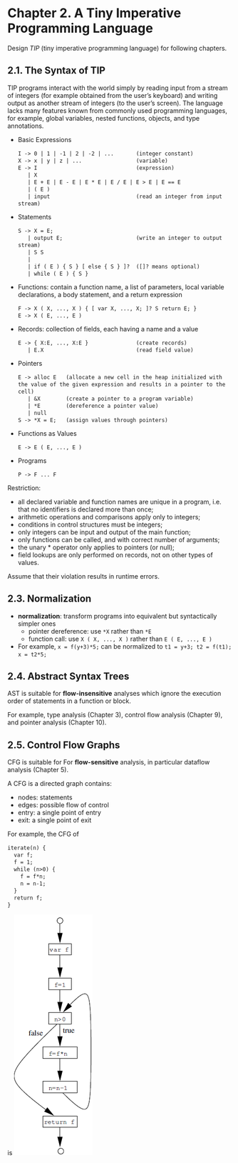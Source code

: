 # Chapter 2. A Tiny Imperative Programming Language

Design *TIP* (tiny imperative programming language) for following chapters.

## 2.1. The Syntax of TIP

TIP programs interact with the world simply by reading input from a stream of integers (for example obtained from the user’s keyboard) and writing output as another stream of integers (to the user’s screen).
The language lacks many features known from commonly used programming languages, for example, global variables, nested functions, objects, and type annotations.

- Basic Expressions
  ```
  I -> 0 | 1 | -1 | 2 | -2 | ...       (integer constant)
  X -> x | y | z | ...                 (variable)
  E -> I                               (expression)
     | X
     | E + E | E - E | E * E | E / E | E > E | E == E
     | ( E )
     | input                           (read an integer from input stream)
  ```
- Statements
  ```
  S -> X = E;
     | output E;                       (write an integer to output stream)
     | S S
     |
     | if ( E ) { S } [ else { S } ]?  ([]? means optional)
     | while ( E ) { S }
  ```
- Functions: contain a function name, a list of parameters, local variable declarations, a body statement, and a return expression  
  ```
  F -> X ( X, ..., X ) { [ var X, ..., X; ]? S return E; }
  E -> X ( E, ..., E )
  ```
- Records: collection of fields, each having a name and a value
  ```
  E -> { X:E, ..., X:E }               (create records)
     | E.X                             (read field value)
  ```
- Pointers
  ```
  E -> alloc E   (allocate a new cell in the heap initialized with the value of the given expression and results in a pointer to the cell)
     | &X        (create a pointer to a program variable)
     | *E        (dereference a pointer value)
     | null
  S -> *X = E;   (assign values through pointers)
  ```
- Functions as Values
  ```
  E -> E ( E, ..., E )
  ```
- Programs
  ```
  P -> F ... F
  ```

Restriction: 
- all declared variable and function names are unique in a program, i.e. that no identifiers is declared more than once;
- arithmetic operations and comparisons apply only to integers;
- conditions in control structures must be integers;
- only integers can be input and output of the main function;
- only functions can be called, and with correct number of arguments;
- the unary * operator only applies to pointers (or null);
- field lookups are only performed on records, not on other types of values.

Assume that their violation results in runtime errors.

## 2.3. Normalization

- **normalization**: transform programs into equivalent but syntactically simpler ones
  - pointer dereference: use `*X` rather than `*E`
  - function call: use `X ( X, ..., X )` rather than `E ( E, ..., E )`
- For example, `x = f(y+3)*5;` can be normalized to `t1 = y+3; t2 = f(t1); x = t2*5;`

## 2.4. Abstract Syntax Trees

AST is suitable for **flow-insensitive** analyses which ignore the execution order of statements in a function or block.

For example, type analysis (Chapter 3), control flow analysis (Chapter 9), and pointer analysis (Chapter 10).

## 2.5. Control Flow Graphs

CFG is suitable for For **flow-sensitive** analysis, in particular dataflow analysis (Chapter 5).

A CFG is a directed graph contains:
- nodes: statements
- edges: possible flow of control
- entry: a single point of entry
- exit: a single point of exit

For example, the CFG of
```
iterate(n) {
  var f;
  f = 1;
  while (n>0) {
    f = f*n;
    n = n-1;
  }
  return f;
}
```
is
![image-20200721014607530](imgs/image-20200721014607530.png)